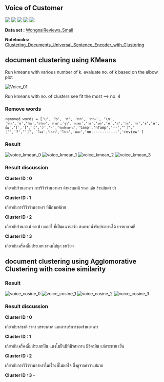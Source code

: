 
## Voice of Customer
[![](https://img.shields.io/badge/-K--Means-blue)](#) [![](https://img.shields.io/badge/-Python-blue)](#) [![](https://img.shields.io/badge/-Google--Colab-blue)](#) 
[![](https://img.shields.io/badge/-Cosine--similarity-blue)](#) [![](https://img.shields.io/badge/-pythainlp-blue)](#) 

**Data set :** [WongnaiReviews_Small](./WongnaiReviews_Small.csv) 

**Notebooks:** [Clustering_Documents_Universal_Sentence_Encoder_with_Clustering](./Clustering_Documents_Universal_Sentence_Encoder_with_Clustering.ipynb) 

## document clustering using KMeans

Run kmeans with various number of k. evaluate no. of k based on the elbow plot

![Voice_01](./voice_01.JPG)

Run kmeans with no. of clusters see fit the most  ==> no. 4

### Remove words 

    removed_words = ['u', 'b', 'n', 'nn', 'nn-', '\n', 'ร้าน','น','กิน','อร่อย','ทาน','ๆๆ','นะคะ','กา','บอ','ศ','ส','าน','รา','ข','น','กก','เม','ร้า','เ','อย','รี่',':','ท','ผม','สวัสดี','ดิชั้น','[',']','(',')','-','รับประทาน','tamp','nTamp','--',"']","['",'?',"']", 'โมง','เวลา','โอเค','และ','nn------------','review' ]


### Result 

![voice_kmean_0](./voice_kmean_0.png)  ![voice_kmean_1](./voice_kmean_1.png)
![voice_kmean_2](./voice_kmean_2.png)  ![voice_kmean_3](./voice_kmean_3.png)

### Result discussion

**Cluster ID : 0**

เกี่ยวกับร้านอาหาร การรีวิวร้านอาหาร ด้านรสชาติ ราคา เช่น ร้านส้มตำ ยำ

**Cluster ID : 1**

เกี่ยวกับการรีวิวร้านอาหาร ที่มีกาแฟด้วย


**Cluster ID : 2**

เกี่ยวกับร้านกาเฟ่ คาเฟ่ เบเกอรี่ ที่เป็นแนวน่ารัก สามารถนั่งรับประทานได้ บรรยากาศดี

**Cluster ID : 3**

เกี่ยวกับเครื่องดื่มประเภท ชานมไข่มุก ชาเขียว



## document clustering using Agglomorative Clustering with cosine similarity
### Result 
![voice_cosine_0](./voice_cosine_0.png)  ![voice_cosine_1](./voice_cosine_1.png)
![voice_cosine_2](./voice_cosine_2.png)  ![voice_cosine_3](./voice_cosine_3.png)

### Result discussion

**Cluster ID : 0**

เกี่ยวกับรสชาติ ราคา บรรยากาศ และการบริการของร้านอาหาร

**Cluster ID : 1**

เกี่ยวกับเครื่องดื่มประเภทปั่น แตงโมปั่นมีที่มีรสหวาน มีวิตามิน แก้กระหาย เย็น

**Cluster ID : 2**

เกี่ยวกับการรีวิวร้านอาหารในเรื่องที่ไม่พอใจ ซึ่งดูจากคำว่าแย่มาก

**Cluster ID : 3**  -
